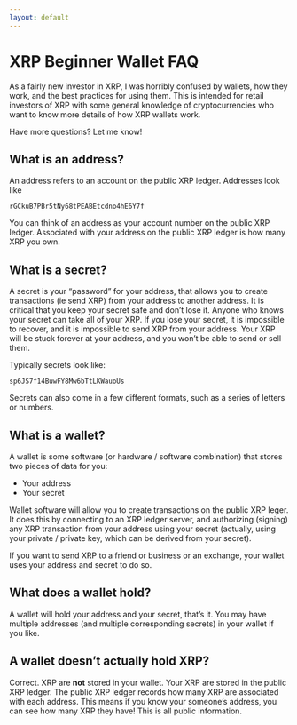 ```yaml
---
layout: default
---
```

# XRP Beginner Wallet FAQ

As a fairly new investor in XRP, I was horribly confused by wallets, how they work, and the best practices for using them. This is intended for retail investors of XRP with some general knowledge of cryptocurrencies who want to know more details of how XRP wallets work.

Have more questions? Let me know!

## What is an address?
An address refers to an account on the public XRP ledger. Addresses look like 
```
rGCkuB7PBr5tNy68tPEABEtcdno4hE6Y7f
```
You can think of an address as your account number on the public XRP ledger. Associated with your address on the public XRP ledger is how many XRP you own.

## What is a secret?
A secret is your “password” for your address, that allows you to create transactions (ie send XRP) from your address to another address. It is critical that you keep your secret safe and don’t lose it. Anyone who knows your secret can take all of your XRP. If you lose your secret, it is impossible to recover, and it is impossible to send XRP from your address. Your XRP will be stuck forever at your address, and you won’t be able to send or sell them.

Typically secrets look like:
```
sp6JS7f14BuwFY8Mw6bTtLKWauoUs
```
Secrets can also come in a few different formats, such as a series of letters or numbers.

## What is a wallet?
A wallet is some software (or hardware / software combination) that stores two pieces of data for you:
* Your address
* Your secret

Wallet software will allow you to create transactions on the public XRP leger. It does this by connecting to an XRP ledger server, and authorizing (signing) any XRP transaction from your address using your secret (actually, using your private / private key, which can be derived from your secret).

If you want to send XRP to a friend or business or an exchange, your wallet uses your address and secret to do so.

## What does a wallet hold?
A wallet will hold your address and your secret, that’s it. You may have multiple addresses (and multiple corresponding secrets) in your wallet if you like.

## A wallet doesn’t actually hold XRP?
Correct. XRP are **not** stored in your wallet. Your XRP are stored in the public XRP ledger. The public XRP ledger records how many XRP are associated with each address. This means if you know your someone’s address, you can see how many XRP they have! This is all public information.
